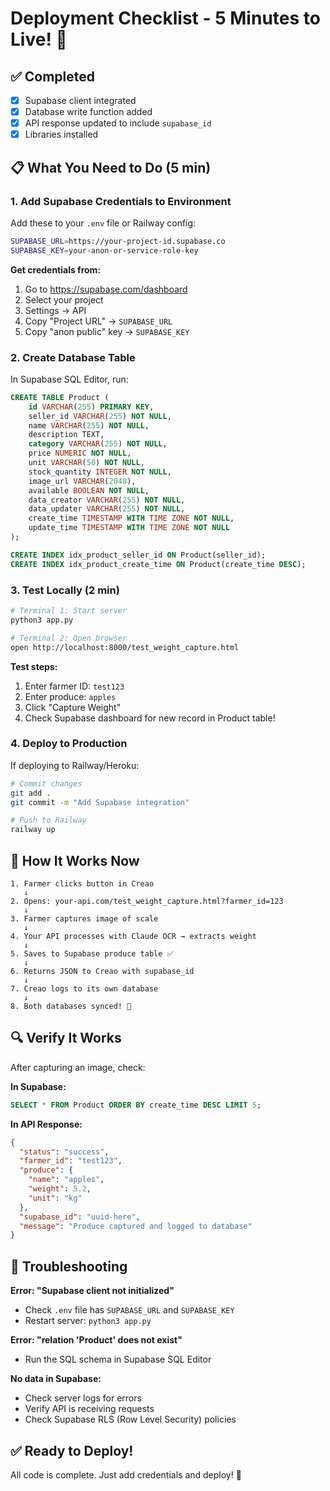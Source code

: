 # Deployment Checklist - 5 Minutes to Live! 🚀

## ✅ Completed

- [x] Supabase client integrated
- [x] Database write function added
- [x] API response updated to include `supabase_id`
- [x] Libraries installed

## 📋 What You Need to Do (5 min)

### 1. Add Supabase Credentials to Environment

Add these to your `.env` file or Railway config:

```bash
SUPABASE_URL=https://your-project-id.supabase.co
SUPABASE_KEY=your-anon-or-service-role-key
```

**Get credentials from:**

1. Go to https://supabase.com/dashboard
2. Select your project
3. Settings → API
4. Copy "Project URL" → `SUPABASE_URL`
5. Copy "anon public" key → `SUPABASE_KEY`

### 2. Create Database Table

In Supabase SQL Editor, run:

```sql
CREATE TABLE Product (
    id VARCHAR(255) PRIMARY KEY,
    seller_id VARCHAR(255) NOT NULL,
    name VARCHAR(255) NOT NULL,
    description TEXT,
    category VARCHAR(255) NOT NULL,
    price NUMERIC NOT NULL,
    unit VARCHAR(50) NOT NULL,
    stock_quantity INTEGER NOT NULL,
    image_url VARCHAR(2048),
    available BOOLEAN NOT NULL,
    data_creator VARCHAR(255) NOT NULL,
    data_updater VARCHAR(255) NOT NULL,
    create_time TIMESTAMP WITH TIME ZONE NOT NULL,
    update_time TIMESTAMP WITH TIME ZONE NOT NULL
);

CREATE INDEX idx_product_seller_id ON Product(seller_id);
CREATE INDEX idx_product_create_time ON Product(create_time DESC);
```

### 3. Test Locally (2 min)

```bash
# Terminal 1: Start server
python3 app.py

# Terminal 2: Open browser
open http://localhost:8000/test_weight_capture.html
```

**Test steps:**

1. Enter farmer ID: `test123`
2. Enter produce: `apples`
3. Click "Capture Weight"
4. Check Supabase dashboard for new record in Product table!

### 4. Deploy to Production

If deploying to Railway/Heroku:

```bash
# Commit changes
git add .
git commit -m "Add Supabase integration"

# Push to Railway
railway up
```

## 🎯 How It Works Now

```
1. Farmer clicks button in Creao
   ↓
2. Opens: your-api.com/test_weight_capture.html?farmer_id=123
   ↓
3. Farmer captures image of scale
   ↓
4. Your API processes with Claude OCR → extracts weight
   ↓
5. Saves to Supabase produce table ✅
   ↓
6. Returns JSON to Creao with supabase_id
   ↓
7. Creao logs to its own database
   ↓
8. Both databases synced! 🎉
```

## 🔍 Verify It Works

After capturing an image, check:

**In Supabase:**

```sql
SELECT * FROM Product ORDER BY create_time DESC LIMIT 5;
```

**In API Response:**

```json
{
  "status": "success",
  "farmer_id": "test123",
  "produce": {
    "name": "apples",
    "weight": 5.2,
    "unit": "kg"
  },
  "supabase_id": "uuid-here",
  "message": "Produce captured and logged to database"
}
```

## 🚨 Troubleshooting

**Error: "Supabase client not initialized"**

- Check `.env` file has `SUPABASE_URL` and `SUPABASE_KEY`
- Restart server: `python3 app.py`

**Error: "relation 'Product' does not exist"**

- Run the SQL schema in Supabase SQL Editor

**No data in Supabase:**

- Check server logs for errors
- Verify API is receiving requests
- Check Supabase RLS (Row Level Security) policies

## ✅ Ready to Deploy!

All code is complete. Just add credentials and deploy! 🚀
